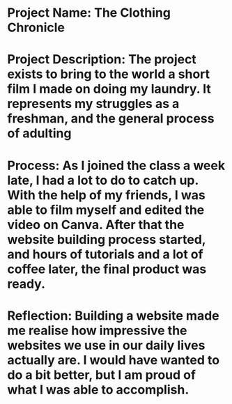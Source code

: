 # Project Name: The Clothing Chronicle
# Project Description: The project exists to bring to the world a short film I made on doing my laundry. It represents my struggles as a freshman, and the general process of adulting
# Process: As I joined the class a week late, I had a lot to do to catch up. With the help of my friends, I was able to film myself and edited the video on Canva. After that the website building process started, and hours of tutorials and a lot of coffee later, the final product was ready.
# Reflection: Building a website made me realise how impressive the websites we use in our daily lives actually are. I would have wanted to do a bit better, but I am proud of what I was able to accomplish.
